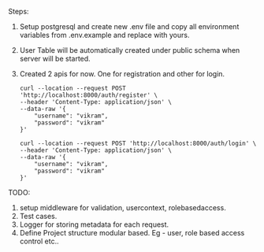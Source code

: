 Steps:

1. Setup postgresql and create new .env file and copy all environment variables from .env.example and replace with yours.
2. User Table will be automatically created under public schema when server will be started. 
3. Created 2 apis for now. One for registration and other for login.
    ```
    curl --location --request POST 'http://localhost:8000/auth/register' \
    --header 'Content-Type: application/json' \
    --data-raw '{
        "username": "vikram",
        "password": "vikram"
    }'
    ```
    
    ```
    curl --location --request POST 'http://localhost:8000/auth/login' \
    --header 'Content-Type: application/json' \
    --data-raw '{
        "username": "vikram",
        "password": "vikram"
    }'
    ```


TODO:
1. setup middleware for validation, usercontext, rolebasedaccess.
2. Test cases.
3. Logger for storing metadata for each request.
4. Define Project structure modular based.
    Eg - user, role based access control etc..